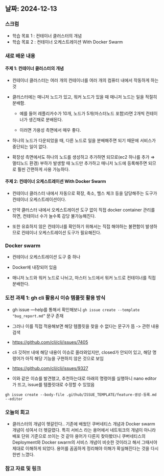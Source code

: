 ## 날짜: 2024-12-13

### 스크럼
- 학습 목표 1 : 컨테이너 클러스터의 개념
- 학습 목표 2 : 컨테이너 오케스트레이션 With Docker Swarm

### 새로 배운 내용
#### 주제 1: 컨테이너 클러스터의 개념
- 컨테이너 클러스터는 여러 개의 컨테이너를 여러 개의 컴퓨터 내에서 작동하게 하는 것

- 클러스터에는 매니저 노드가 있고, 워커 노드가 있을 때 매니저 노드는 일을 적절히 분배함. 

    - 예를 들어 레플리카수가 10개, 노드가 5개(마스터노드 포함)라면 2개씩 컨테이너가 생긴채로 분배된다.

    - 이러면 가용성 측면에서 매우 좋다.

- 하나의 노드가 다운되었을 때, 다른 노드로 일을 분배해주면 되기 때문에 서비스가 중단되는 일이 없다.

- 확장성 측면에서도 하나의 노드를 생성하고 추가하면 되므로(ec2 하나를 추가 ⇒ 멀티노드 환경) 부하가 발생할 때 노드만 추가하고 매니저 노드에 등록해주면 되므로 훨씬 간편하게 사용 가능하다.


#### 주제 2: 컨테이너 오케스트레이션 With Docker Swarm
- 컨테이너 클러스터 내에서 자동으로 확장, 축소, 헬스 체크 등을 담당해주는 도구가 컨테이너 오케스트레이션이다.

- 만약 클러스터 내에서 오케스트레이션 도구 없이 직접 docker container 관리를 하면, 컨테이너 수가 늘수록 감당 불가능해진다.

- 또한 유효하지 않은 컨테이너를 확인하기 위해서는 직접 해야하는 불편함이 발생하므로 컨테이너 오케스트레이션 도구가 필요해진다.

### Docker swarm
- 컨테이너 오케스트레이션 도구 중 하나
- Docker에 내장되어 있음

- 매니저 노드와 워커 노드로 나뉘고, 마스터 노드에서 워커 노드로 컨테이너를 직접 분배한다.


### 도전 과제 1: gh cli 활용시 이슈 템플릿 활용 방식
- gh issue —help를 통해서 확인해보니 `gh issue create --template "bug_report.md”`  문구 존재

- 그러나 이를 직접 적용해보면 해당 템플릿을 찾을 수 없다는 문구가 뜸 -> 관련 내용 검색 

- https://github.com/cli/cli/issues/7405

- cli 깃허브 내에 해당 내용이 이슈로 올라와있지만, closed가 안되어 있고, 해당 명령어가 아직 해당 기능을 구현하지 않은 것으로 보임
- https://github.com/cli/cli/issues/9327
- 이와 같은 이슈를 발견했고, 추천하는대로 아래의 명령어를 실행하니 nano editor가 뜨고, issue를 템플릿대로 수정할 수 있었음

`gh issue create --body-file .github/ISSUE_TEMPLATE/feature-생성-등록.md --editor`


### 오늘의 회고
- 클러스터의 개념이 헷갈린다.. 기존에 배웠던 쿠버네티스 개념과 Docker swarm 개념이 섞여서 더 헷갈렸다. 특히 서비스 라는 용어에서 네트워크의 개념이 아니라 배포 단위 기준으로 쓰이는 것 같아 용어가 다른지 찾아봤더니 쿠버네티스의 Deployment와 Docker swarm의 서비스 개념이 비슷한 것이라고 해서 그때서야 제대로 이해하게 되었다. 용어를 꼼꼼하게 정리해야 이해가 확실해진다는 것을 다시 한번 느꼈다.

### 참고 자료 및 링크
